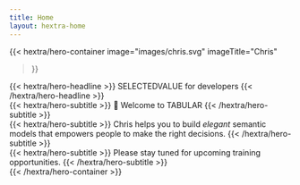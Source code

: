 ```yaml
---
title: Home
layout: hextra-home
---
```


{{< hextra/hero-container
  image="images/chris.svg"
  imageTitle="Chris"
>}}
<div class="hx-mt-6 hx-mb-6">
{{< hextra/hero-headline >}}
  SELECTEDVALUE for developers
{{< /hextra/hero-headline >}}
</div>

<div class="hx-mt-6 hx-mb-6">
{{< hextra/hero-subtitle >}}
  👋 Welcome to TABULAR
{{< /hextra/hero-subtitle >}}
</div>

<div class="hx-mt-6 hx-mb-6">
{{< hextra/hero-subtitle >}}
  Chris helps you to build <i>elegant</i> semantic models that empowers people to make the right decisions.
{{< /hextra/hero-subtitle >}}
</div>
  
<div class="hx-mt-6 hx-mb-6">
{{< hextra/hero-subtitle >}}
  Please stay tuned for upcoming training opportunities.
{{< /hextra/hero-subtitle >}}
</div>
{{< /hextra/hero-container >}}
